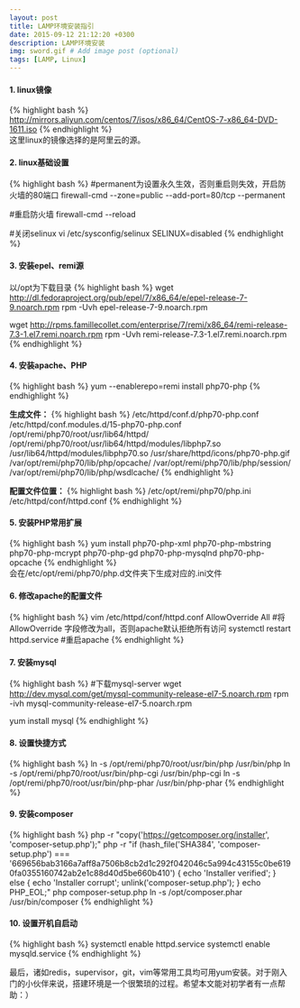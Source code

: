 ```yaml
---
layout: post
title: LAMP环境安装指引
date: 2015-09-12 21:12:20 +0300
description: LAMP环境安装
img: sword.gif # Add image post (optional)
tags: [LAMP, Linux]
---
```


#### 1. linux镜像
{% highlight bash %}
http://mirrors.aliyun.com/centos/7/isos/x86_64/CentOS-7-x86_64-DVD-1611.iso
{% endhighlight %}	
这里linux的镜像选择的是阿里云的源。


#### 2. linux基础设置
{% highlight bash %}
#permanent为设置永久生效，否则重启则失效，开启防火墙的80端口
firewall-cmd --zone=public --add-port=80/tcp --permanent        

#重启防火墙
firewall-cmd --reload

#关闭selinux
vi /etc/sysconfig/selinux
SELINUX=disabled
{% endhighlight %}	
	
#### 3. 安装epel、remi源
以/opt为下载目录
{% highlight bash %}
wget http://dl.fedoraproject.org/pub/epel/7/x86_64/e/epel-release-7-9.noarch.rpm
rpm -Uvh epel-release-7-9.noarch.rpm

wget http://rpms.famillecollet.com/enterprise/7/remi/x86_64/remi-release-7.3-1.el7.remi.noarch.rpm
rpm -Uvh remi-release-7.3-1.el7.remi.noarch.rpm
{% endhighlight %}

#### 4. 安装apache、PHP
{% highlight bash %}
yum --enablerepo=remi install php70-php
{% endhighlight %}

**生成文件：**
{% highlight bash %}
/etc/httpd/conf.d/php70-php.conf
/etc/httpd/conf.modules.d/15-php70-php.conf
/opt/remi/php70/root/usr/lib64/httpd/
/opt/remi/php70/root/usr/lib64/httpd/modules/libphp7.so
/usr/lib64/httpd/modules/libphp70.so
/usr/share/httpd/icons/php70-php.gif
/var/opt/remi/php70/lib/php/opcache/
/var/opt/remi/php70/lib/php/session/
/var/opt/remi/php70/lib/php/wsdlcache/
{% endhighlight %}

**配置文件位置：**
{% highlight bash %}
/etc/opt/remi/php70/php.ini
/etc/httpd/conf/httpd.conf
{% endhighlight %}

#### 5. 安装PHP常用扩展
{% highlight bash %}
yum  install php70-php-xml php70-php-mbstring php70-php-mcrypt php70-php-gd php70-php-mysqlnd php70-php-opcache
{% endhighlight %}	
会在/etc/opt/remi/php70/php.d文件夹下生成对应的.ini文件

#### 6. 修改apache的配置文件
{% highlight bash %}
vim /etc/httpd/conf/httpd.conf
AllowOverride All      #将AllowOverride 字段修改为all，否则apache默认拒绝所有访问
systemctl restart httpd.service   #重启apache
{% endhighlight %}

#### 7. 安装mysql
{% highlight bash %}
#下载mysql-server
wget http://dev.mysql.com/get/mysql-community-release-el7-5.noarch.rpm
rpm -ivh mysql-community-release-el7-5.noarch.rpm

yum install mysql
{% endhighlight %}

#### 8. 设置快捷方式
{% highlight bash %}
ln -s /opt/remi/php70/root/usr/bin/php /usr/bin/php
ln -s /opt/remi/php70/root/usr/bin/php-cgi /usr/bin/php-cgi
ln -s /opt/remi/php70/root/usr/bin/php-phar /usr/bin/php-phar
{% endhighlight %}

#### 9. 安装composer
{% highlight bash %}
php -r "copy('https://getcomposer.org/installer', 'composer-setup.php');"
php -r "if (hash_file('SHA384', 'composer-setup.php') === '669656bab3166a7aff8a7506b8cb2d1c292f042046c5a994c43155c0be6190fa0355160742ab2e1c88d40d5be660b410') { echo 'Installer verified'; } else { echo 'Installer corrupt'; unlink('composer-setup.php'); } echo PHP_EOL;"
php composer-setup.php
ln -s /opt/composer.phar /usr/bin/composer
{% endhighlight %}	

#### 10. 设置开机自启动
{% highlight bash %}
systemctl enable httpd.service
systemctl enable mysqld.service
{% endhighlight %}

最后，诸如redis，supervisor，git，vim等常用工具均可用yum安装。对于刚入门的小伙伴来说，搭建环境是一个很繁琐的过程。希望本文能对初学者有一点帮助：）